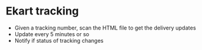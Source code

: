 # Ekart tracking 

* Given a tracking number, scan the HTML file to get the delivery updates 
* Update every 5 minutes or so 
* Notify if status of tracking changes 


